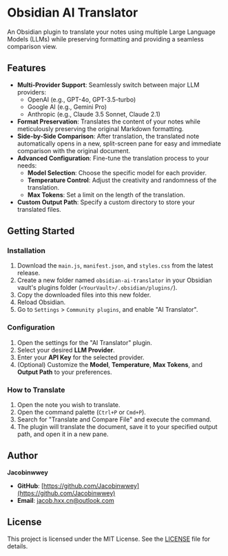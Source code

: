 # Obsidian AI Translator

An Obsidian plugin to translate your notes using multiple Large Language Models (LLMs) while preserving formatting and providing a seamless comparison view.

## Features

- **Multi-Provider Support**: Seamlessly switch between major LLM providers:
    - OpenAI (e.g., GPT-4o, GPT-3.5-turbo)
    - Google AI (e.g., Gemini Pro)
    - Anthropic (e.g., Claude 3.5 Sonnet, Claude 2.1)
- **Format Preservation**: Translates the content of your notes while meticulously preserving the original Markdown formatting.
- **Side-by-Side Comparison**: After translation, the translated note automatically opens in a new, split-screen pane for easy and immediate comparison with the original document.
- **Advanced Configuration**: Fine-tune the translation process to your needs:
    - **Model Selection**: Choose the specific model for each provider.
    - **Temperature Control**: Adjust the creativity and randomness of the translation.
    - **Max Tokens**: Set a limit on the length of the translation.
- **Custom Output Path**: Specify a custom directory to store your translated files.

## Getting Started

### Installation

1.  Download the `main.js`, `manifest.json`, and `styles.css` from the latest release.
2.  Create a new folder named `obsidian-ai-translator` in your Obsidian vault's plugins folder (`<YourVault>/.obsidian/plugins/`).
3.  Copy the downloaded files into this new folder.
4.  Reload Obsidian.
5.  Go to `Settings` > `Community plugins`, and enable "AI Translator".

### Configuration

1.  Open the settings for the "AI Translator" plugin.
2.  Select your desired **LLM Provider**.
3.  Enter your **API Key** for the selected provider.
4.  (Optional) Customize the **Model**, **Temperature**, **Max Tokens**, and **Output Path** to your preferences.

### How to Translate

1.  Open the note you wish to translate.
2.  Open the command palette (`Ctrl+P` or `Cmd+P`).
3.  Search for "Translate and Compare File" and execute the command.
4.  The plugin will translate the document, save it to your specified output path, and open it in a new pane.

## Author

**Jacobinwwey**

- **GitHub**: [https://github.com/Jacobinwwey](https://github.com/Jacobinwwey)
- **Email**: jacob.hxx.cn@outlook.com

## License

This project is licensed under the MIT License. See the [LICENSE](LICENSE) file for details.
